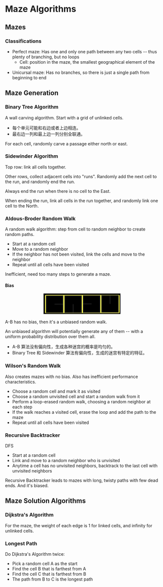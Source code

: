 # Maze Algorithms

## Mazes

### Classifications

- Perfect maze: Has one and only one path between any two cells -- thus plenty of branching, but no loops
    - Cell: position in the maze, the smallest geographical element of the maze
- Unicursal maze: Has no branches, so there is just a single path from beginning to end

## Maze Generation

### Binary Tree Algorithm

A wall carving algorithm. Start with a grid of unlinked cells.

- 每个单元可能和右边或者上边相连。
- 最右边一列和最上边一列分别全联通。

For each cell, randomly carve a passage either north or east.

### Sidewinder Algorithm

Top row: link all cells together.

Other rows, collect adjacent cells into "runs". Randomly add the next cell to the run, and randomly end the run.

Always end the run when there is no cell to the East.

When ending the run, link all cells in the run together, and randomly link one cell to the North.

### Aldous-Broder Random Walk

A random walk algorithm: step from cell to random neighbor to create random paths.

- Start at a random cell
- Move to a random neighbor
- If the neighbor has not been visited, link the cells and move to the neighbor
- Repeat until all cells have been visited

Inefficient, need too many steps to generate a maze.

#### Bias

<div align="center"><img src="/assets/img/CS/game/chapter3/bias.png" width="50%"></div>

A-B has no bias, then it's a unbiased random walk.

An unbiased algorithm will potentially generate any of them -- with a uniform probability distribution over them all.

- A-B 算法没有偏向性，生成各种迷宫的概率是均匀的。
- Binary Tree 和 Sidewinder 算法有偏向性，生成的迷宫有特定的特征。

### Wilson's Random Walk

Also creates mazes with no bias. Also has inefficient performance characteristics.

- Choose a random cell and mark it as visited
- Choose a random unvisited cell and start a random walk from it
- Perform a loop-erased random walk, choosing a random neighbor at each step
- If the walk reaches a visited cell, erase the loop and add the path to the maze
- Repeat until all cells have been visited

### Recursive Backtracker

DFS

- Start at a random cell
- Link and move to a random neighbor who is unvisited
- Anytime a cell has no unvisited neighbors, backtrack to the last cell with unvisited neighbors

Recursive Backtracker leads to mazes with long, twisty paths with few dead ends. And it's biased.

## Maze Solution Algorithms

### Dijkstra's Algorithm

For the maze, the weight of each edge is 1 for linked cells, and infinity for unlinked cells.

### Longest Path

Do Dijkstra's Algorithm twice:

- Pick a random cell A as the start
- Find the cell B that is farthest from A
- Find the cell C that is farthest from B
- The path from B to C is the longest path
